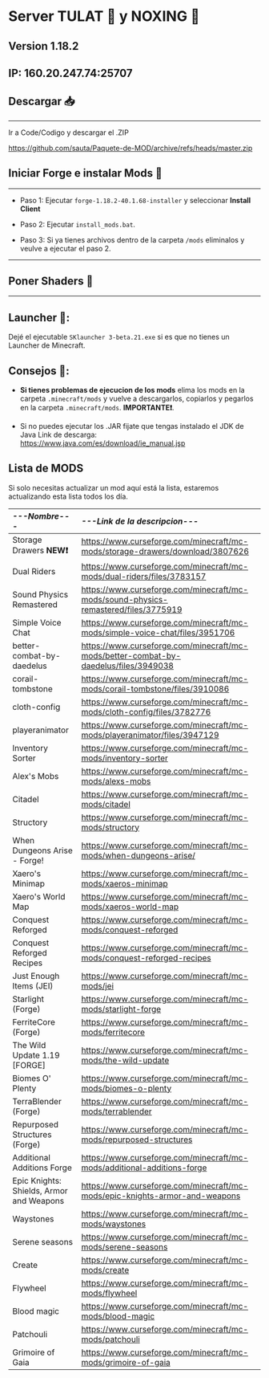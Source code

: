 # Server TULAT 👺 y NOXING 🦀
 ## Version 1.18.2
 ## IP: 160.20.247.74:25707
## Descargar 📥
------------------------------
Ir a Code/Codigo y descargar el .ZIP

https://github.com/sauta/Paquete-de-MOD/archive/refs/heads/master.zip
## Iniciar Forge e instalar Mods 🤙
------------------------------
 * Paso 1: Ejecutar ```forge-1.18.2-40.1.68-installer``` y seleccionar **Install Client**

 * Paso 2: Ejecutar ```install_mods.bat```.

 * Paso 3: Si ya tienes archivos dentro de la carpeta ```/mods``` eliminalos y veulve a ejecutar el paso 2.

------------------------------
## Poner Shaders 🤙
-------------------------------
## Launcher 🧰:
Dejé el ejecutable ```SKlauncher 3-beta.21.exe``` si es que no tienes un Launcher de Minecraft.
## Consejos 💖:

* __Si tienes problemas de ejecucion de los mods__ elima los mods en la carpeta ```.minecraft/mods``` y vuelve a descargarlos, copiarlos y pegarlos en la carpeta ```.minecraft/mods```. **IMPORTANTE❗**.

 * Si no puedes ejecutar los .JAR fijate que tengas instalado el JDK de Java Link de descarga: https://www.java.com/es/download/ie_manual.jsp

 

## Lista de MODS

Si solo necesitas actualizar un mod aquí está la lista, estaremos actualizando esta lista todos los día.

| ***---Nombre---*** | ***---Link de la descripcion---*** |
| :-------- | :-------- |
|Storage Drawers  **NEW❗**|https://www.curseforge.com/minecraft/mc-mods/storage-drawers/download/3807626|
|Dual Riders |https://www.curseforge.com/minecraft/mc-mods/dual-riders/files/3783157|
|Sound Physics Remastered  |https://www.curseforge.com/minecraft/mc-mods/sound-physics-remastered/files/3775919|
|Simple Voice Chat|https://www.curseforge.com/minecraft/mc-mods/simple-voice-chat/files/3951706|
|better-combat-by-daedelus  |https://www.curseforge.com/minecraft/mc-mods/better-combat-by-daedelus/files/3949038|
|corail-tombstone |https://www.curseforge.com/minecraft/mc-mods/corail-tombstone/files/3910086|
|cloth-config  |https://www.curseforge.com/minecraft/mc-mods/cloth-config/files/3782776|
|playeranimator  |https://www.curseforge.com/minecraft/mc-mods/playeranimator/files/3947129|
|Inventory Sorter|https://www.curseforge.com/minecraft/mc-mods/inventory-sorter|
|Alex's Mobs| https://www.curseforge.com/minecraft/mc-mods/alexs-mobs|
|Citadel| https://www.curseforge.com/minecraft/mc-mods/citadel|
|Structory| https://www.curseforge.com/minecraft/mc-mods/structory|
|When Dungeons Arise - Forge!| https://www.curseforge.com/minecraft/mc-mods/when-dungeons-arise/|
|Xaero's Minimap| https://www.curseforge.com/minecraft/mc-mods/xaeros-minimap|
|Xaero's World Map| https://www.curseforge.com/minecraft/mc-mods/xaeros-world-map|
|Conquest Reforged| https://www.curseforge.com/minecraft/mc-mods/conquest-reforged|
|Conquest Reforged Recipes| https://www.curseforge.com/minecraft/mc-mods/conquest-reforged-recipes|
|Just Enough Items (JEI)| https://www.curseforge.com/minecraft/mc-mods/jei|
|Starlight (Forge)| https://www.curseforge.com/minecraft/mc-mods/starlight-forge|
|FerriteCore (Forge)| https://www.curseforge.com/minecraft/mc-mods/ferritecore|
|The Wild Update 1.19 [FORGE]| https://www.curseforge.com/minecraft/mc-mods/the-wild-update|
|Biomes O' Plenty| https://www.curseforge.com/minecraft/mc-mods/biomes-o-plenty|
|TerraBlender (Forge)| https://www.curseforge.com/minecraft/mc-mods/terrablender|
|Repurposed Structures (Forge)| https://www.curseforge.com/minecraft/mc-mods/repurposed-structures|
|Additional Additions Forge| https://www.curseforge.com/minecraft/mc-mods/additional-additions-forge|
|Epic Knights: Shields, Armor and Weapons | https://www.curseforge.com/minecraft/mc-mods/epic-knights-armor-and-weapons|
|Waystones| https://www.curseforge.com/minecraft/mc-mods/waystones|
|Serene seasons|https://www.curseforge.com/minecraft/mc-mods/serene-seasons|
|Create|https://www.curseforge.com/minecraft/mc-mods/create|
|Flywheel|https://www.curseforge.com/minecraft/mc-mods/flywheel|
|Blood magic|https://www.curseforge.com/minecraft/mc-mods/blood-magic|
|Patchouli|https://www.curseforge.com/minecraft/mc-mods/patchouli|
|Grimoire of Gaia|https://www.curseforge.com/minecraft/mc-mods/grimoire-of-gaia|





